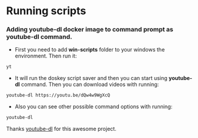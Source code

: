 # Running scripts

### Adding youtube-dl docker image to command prompt as **youtube-dl** command.

- First you need to add **win-scripts** folder to your windows the environment. Then run it:

```bash
yt
```

- It will run the doskey script saver and then you can start using **youtube-dl** command. Then you can download videos with running:

```bash
youtube-dl https://youtu.be/dQw4w9WgXcQ
```

- Also you can see other possible command options with running:

```bash
youtube-dl
```

Thanks [youtube-dl](https://github.com/ytdl-org/youtube-dl) for this awesome project.
